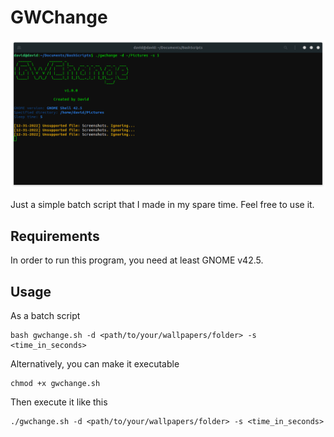 # GWChange

<p align="center">
  <img src="docs/images/screenshot.png">
</p>

Just a simple batch script that I made in my spare time. Feel free to use it.

## Requirements

In order to run this program, you need at least GNOME v42.5.

## Usage

As a batch script

```
bash gwchange.sh -d <path/to/your/wallpapers/folder> -s <time_in_seconds>
```

Alternatively, you can make it executable

```
chmod +x gwchange.sh
```

Then execute it like this

```
./gwchange.sh -d <path/to/your/wallpapers/folder> -s <time_in_seconds>
```
